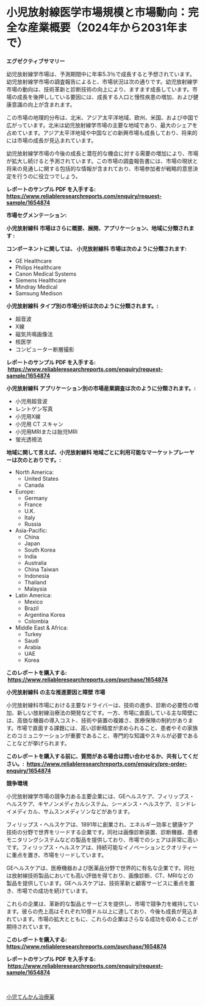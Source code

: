 <p><h1>小児放射線医学市場規模と市場動向：完全な産業概要（2024年から2031年まで）</h1></p><p><strong>エグゼクティブサマリー</strong></p>
<p><p>幼児放射線学市場は、予測期間中に年率5.3％で成長すると予想されています。幼児放射線学市場の調査報告によると、市場状況は次の通りです。幼児放射線学市場の動向は、技術革新と診断技術の向上により、ますます成長しています。市場の成長を後押ししている要因には、成長する人口と慢性疾患の増加、および健康意識の向上が含まれます。 </p><p>この市場の地理的分布は、北米、アジア太平洋地域、欧州、米国、および中国で広がっています。北米は幼児放射線学市場の主要な地域であり、最大のシェアを占めています。アジア太平洋地域や中国などの新興市場も成長しており、将来的には市場の成長が見込まれています。 </p><p>幼児放射線学市場の今後の成長と潜在的な機会に対する需要の増加により、市場が拡大し続けると予測されています。この市場の調査報告書には、市場の現状と将来の見通しに関する包括的な情報が含まれており、市場参加者が戦略的意思決定を行うのに役立つでしょう。</p></p>
<p><strong>レポートのサンプル PDF を入手する: <a href="https://www.reliableresearchreports.com/enquiry/request-sample/1654874">https://www.reliableresearchreports.com/enquiry/request-sample/1654874</a></strong></p>
<p><strong>市場セグメンテーション:</strong></p>
<p><strong> 小児放射線科 市場はさらに概要、展開、アプリケーション、地域に分類されます :</strong></p>
<p><strong>コンポーネントに関しては、 小児放射線科 市場は次のように分類されます: &nbsp;</strong></p>
<p><ul><li>GE Healthcare</li><li>Philips Healthcare</li><li>Canon Medical Systems</li><li>Siemens Healthcare</li><li>Mindray Medical</li><li>Samsung Medison</li></ul></p>
<p><strong> 小児放射線科 タイプ別の市場分析は次のように分類されます。:</strong></p>
<p><ul><li>超音波</li><li>X線</li><li>磁気共鳴画像法</li><li>核医学</li><li>コンピューター断層撮影</li></ul></p>
<p><strong>レポートのサンプル PDF を入手する: &nbsp;<a href="https://www.reliableresearchreports.com/enquiry/request-sample/1654874">https://www.reliableresearchreports.com/enquiry/request-sample/1654874</a></strong></p>
<p><strong> 小児放射線科 アプリケーション別の市場産業調査は次のように分類されます。:</strong></p>
<p><ul><li>小児用超音波</li><li>レントゲン写真</li><li>小児用X線</li><li>小児用 CT スキャン</li><li>小児用MRIまたは胎児MRI</li><li>蛍光透視法</li></ul></p>
<p><strong>地域に関して言えば、小児放射線科 地域ごとに利用可能なマーケットプレーヤーは次のとおりです。:</strong></p>
<p><ul>
    <li>
        North America:
        <ul>
            <li>United States</li>
            <li>Canada</li>
        </ul>
    </li>
    <li>
        Europe:
        <ul>
            <li>Germany</li>
            <li>France</li>
            <li>U.K.</li>
            <li>Italy</li>
            <li>Russia</li>
        </ul>
    </li>
    <li>
        Asia-Pacific:
        <ul>
            <li>China</li>
            <li>Japan</li>
            <li>South Korea</li>
            <li>India</li>
            <li>Australia</li>
            <li>China Taiwan</li>
            <li>Indonesia</li>
            <li>Thailand</li>
            <li>Malaysia</li>
        </ul>
    </li>
    <li>
        Latin America:
        <ul>
            <li>Mexico</li>
            <li>Brazil</li>
            <li>Argentina Korea</li>
            <li>Colombia</li>
        </ul>
    </li>
    <li>
        Middle East & Africa:
        <ul>
            <li>Turkey</li>
            <li>Saudi</li>
            <li>Arabia</li>
            <li>UAE</li>
            <li>Korea</li>
        </ul>
    </li>
    </ul></p>
<p><strong>このレポートを購入する: &nbsp;<a href="https://www.reliableresearchreports.com/purchase/1654874">https://www.reliableresearchreports.com/purchase/1654874</a></strong></p>
<p><strong>小児放射線科 の主な推進要因と障壁 市場</strong></p>
<p><p>小児放射線科市場における主要なドライバーは、技術の進歩、診断の必要性の増加、新しい放射線治療法の開発などです。一方、市場に直面している主な障壁には、高価な機器の導入コスト、技術や装置の複雑さ、医療保険の制約があります。市場で直面する課題には、高い診断精度が求められること、患者やその家族とのコミュニケーションが重要であること、専門的な知識やスキルが必要であることなどが挙げられます。</p></p>
<p><strong>このレポートを購入する前に、質問がある場合は問い合わせるか、共有してください。:&nbsp; <a href="https://www.reliableresearchreports.com/enquiry/pre-order-enquiry/1654874">https://www.reliableresearchreports.com/enquiry/pre-order-enquiry/1654874</a></strong></p>
<p><strong>競争環境</strong></p>
<p><p>小児放射線学市場の競争力ある主要企業には、GEヘルスケア、フィリップス・ヘルスケア、キヤノンメディカルシステム、シーメンス・ヘルスケア、ミンドレイメディカル、サムスンメディソンなどがあります。</p><p>フィリップス・ヘルスケアは、1891年に創業され、エネルギー効率と健康ケア技術の分野で世界をリードする企業です。同社は画像診断装置、診断機器、患者モニタリングシステムなどの製品を提供しており、市場でのシェアは非常に高いです。フィリップス・ヘルスケアは、持続可能なイノベーションとクオリティーに重点を置き、市場をリードしています。</p><p>GEヘルスケアは、医療機器および医薬品分野で世界的に有名な企業です。同社は放射線技術製品においても高い評価を得ており、画像診断、CT、MRIなどの製品を提供しています。GEヘルスケアは、技術革新と顧客サービスに重点を置き、市場での成功を続けています。</p><p>これらの企業は、革新的な製品とサービスを提供し、市場で競争力を維持しています。彼らの売上高はそれぞれ10億ドル以上に達しており、今後も成長が見込まれています。市場の拡大とともに、これらの企業はさらなる成功を収めることが期待されています。</p></p>
<p><strong>このレポートを購入する: &nbsp; <a href="https://www.reliableresearchreports.com/purchase/1654874">https://www.reliableresearchreports.com/purchase/1654874</a></strong></p>
<p><strong>レポートのサンプル PDF を入手する: &nbsp;<a href="https://www.reliableresearchreports.com/enquiry/request-sample/1654874">https://www.reliableresearchreports.com/enquiry/request-sample/1654874</a></strong><strong></strong></p>
<p>&nbsp;</p>
<p><p><a href="https://github.com/Sophiaard2003/Market-Research-Report-List-1/blob/main/455568312964.md">小児てんかん治療薬</a></p></p>